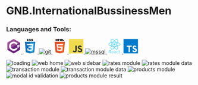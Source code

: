 # GNB.InternationalBussinessMen

<p align="left">
</p>

<h3 align="left">Languages and Tools:</h3>
<p align="left"> <a href="https://www.w3schools.com/cs/" target="_blank" rel="noreferrer"> <img src="https://raw.githubusercontent.com/devicons/devicon/master/icons/csharp/csharp-original.svg" alt="csharp" width="40" height="40"/> </a> <a href="https://www.w3schools.com/css/" target="_blank" rel="noreferrer"> <img src="https://raw.githubusercontent.com/devicons/devicon/master/icons/css3/css3-original-wordmark.svg" alt="css3" width="40" height="40"/> </a> <a href="https://git-scm.com/" target="_blank" rel="noreferrer"> <img src="https://www.vectorlogo.zone/logos/git-scm/git-scm-icon.svg" alt="git" width="40" height="40"/> </a> <a href="https://www.w3.org/html/" target="_blank" rel="noreferrer"> <img src="https://raw.githubusercontent.com/devicons/devicon/master/icons/html5/html5-original-wordmark.svg" alt="html5" width="40" height="40"/> </a> <a href="https://developer.mozilla.org/en-US/docs/Web/JavaScript" target="_blank" rel="noreferrer"> <img src="https://raw.githubusercontent.com/devicons/devicon/master/icons/javascript/javascript-original.svg" alt="javascript" width="40" height="40"/> </a> <a href="https://www.microsoft.com/en-us/sql-server" target="_blank" rel="noreferrer"> <img src="https://www.svgrepo.com/show/303229/microsoft-sql-server-logo.svg" alt="mssql" width="40" height="40"/> </a> <a href="https://reactjs.org/" target="_blank" rel="noreferrer"> <img src="https://raw.githubusercontent.com/devicons/devicon/master/icons/react/react-original-wordmark.svg" alt="react" width="40" height="40"/> </a> <a href="https://www.typescriptlang.org/" target="_blank" rel="noreferrer"> <img src="https://raw.githubusercontent.com/devicons/devicon/master/icons/typescript/typescript-original.svg" alt="typescript" width="40" height="40"/> </a> </p>

![loading](https://user-images.githubusercontent.com/16734057/183831694-62026257-1ac7-4d6d-b380-b047f1111a22.PNG)
![web home](https://user-images.githubusercontent.com/16734057/183831680-2dc5c300-539f-4e4c-9dfc-9edc8486f6ab.PNG)
![web sidebar](https://user-images.githubusercontent.com/16734057/183831721-754e9ee6-b607-4f21-84c9-4c242c0e1bfd.PNG)
![rates module](https://user-images.githubusercontent.com/16734057/183831743-d41203bd-f1a2-4ede-b1d7-f80f700d512c.PNG)
![rates module data](https://user-images.githubusercontent.com/16734057/183831744-3380a54d-8d79-4d59-8b99-e9a41e84701a.PNG)
![transaction module](https://user-images.githubusercontent.com/16734057/183831758-d85490b0-ed0c-4419-88dc-5f4f976e74aa.PNG)
![transaction module data](https://user-images.githubusercontent.com/16734057/183831763-400b2b29-ae9f-49a8-a914-0cfb351eb6c3.PNG)
![products module](https://user-images.githubusercontent.com/16734057/183831774-57dd43e9-81e2-4e77-9d52-8c2012e7bee3.PNG)
![modal id validation](https://user-images.githubusercontent.com/16734057/183831803-167a9feb-ca5c-4afb-bbee-82042ace39f1.PNG)
![products module result](https://user-images.githubusercontent.com/16734057/183831810-dd0e7f6c-e298-4cc4-b392-d403f3795bdc.PNG)
